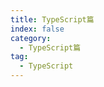 ```yaml
---
title: TypeScript篇
index: false
category:
  - TypeScript篇
tag:
  - TypeScript
---
```


<auto-catolog/>
